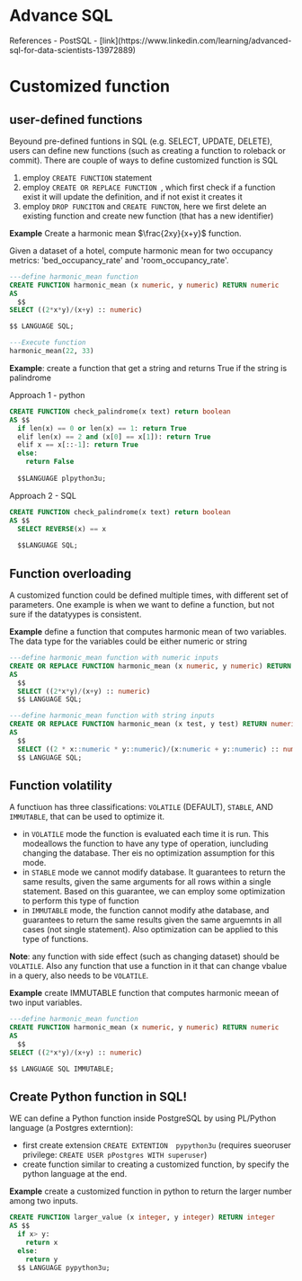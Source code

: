 <h1> Advance SQL</h1>
References
- PostSQL
- [link](https://www.linkedin.com/learning/advanced-sql-for-data-scientists-13972889)

# Customized function

## user-defined functions
Beyound pre-defined funtions in SQL (e.g. SELECT, UPDATE, DELETE), users can define new functions (such as creating a function to roleback or commit). There are couple of ways to define customized function is SQL
1. employ `CREATE FUNCTION` statement
2. employ `CREATE OR REPLACE FUNCTION `, which first check if a function exist it will update the definition, and if not exist it creates it
3. employ `DROP FUNCITON` and `CREATE FUNCTON`, here we first delete an existing function and create new function (that has a  new identifier)

__Example__ Create a harmonic mean $\frac{2xy}{x+y}$ function.

Given a dataset of a hotel, compute harmonic mean for two occupancy metrics: 'bed_occupancy_rate' and  'room_occupancy_rate'.
```SQL
---define harmonic_mean function
CREATE FUNCTION harmonic_mean (x numeric, y numeric) RETURN numeric
AS
  $$
SELECT ((2*x*y)/(x+y) :: numeric)

$$ LANGUAGE SQL;

---Execute function 
harmonic_mean(22, 33)
```

__Example__: create a function that get a string and returns True if the string is palindrome

Approach 1 - python
```sql
CREATE FUNCTION check_palindrome(x text) return boolean
AS $$
  if len(x) == 0 or len(x) == 1: return True
  elif len(x) == 2 and (x[0] == x[1]): return True
  elif x == x[::-1]: return True
  else:
    return False
      
  $$LANGUAGE plpython3u;
```
Approach 2 - SQL
```sql
CREATE FUNCTION check_palindrome(x text) return boolean
AS $$
  SELECT REVERSE(x) == x
      
  $$LANGUAGE SQL;
```

## Function overloading
A customized function could be defined multiple times, with different set of parameters. One example is when we want to define a function, but not sure if the datatyypes is consistent. 

__Example__ define a function that computes harmonic mean of two variables. The data type for the variables could be either numeric or string
```sql
---define harmonic_mean function with numeric inputs
CREATE OR REPLACE FUNCTION harmonic_mean (x numeric, y numeric) RETURN numeric
AS
  $$
  SELECT ((2*x*y)/(x+y) :: numeric)
  $$ LANGUAGE SQL;

---define harmonic_mean function with string inputs
CREATE OR REPLACE FUNCTION harmonic_mean (x test, y test) RETURN numeric
AS
  $$
  SELECT ((2 * x::numeric * y::numeric)/(x:numeric + y::numeric) :: numeric)
  $$ LANGUAGE SQL;
```

## Function volatility
A functiuon has three classifications: `VOLATILE` (DEFAULT), `STABLE`, AND `IMMUTABLE`, that can be used to optimize it. 
- in `VOLATILE` mode the function is evaluated each time it is run. This modeallows the function to have any type of operation, iuncluding changing the database. Ther eis no optimization assumption for this mode.
- in `STABLE` mode we cannot modify database. It guarantees to return the same results, given the same arguments for all rows within a single statement. Based on this guarantee, we can employ some optimization to perform this type of function
- in `IMMUTABLE` mode, the function cannot modify athe database, and guarantees to return the same results given the same arguemnts in all cases (not single statement). Also optimization can be applied to this type of functions.

__Note__: any function with side effect (such as changing dataset) should be `VOLATILE`. Also any function that use a function in it that can change vbalue in a query, also needs to be `VOLATILE`.

__Example__ create IMMUTABLE function that computes harmonic meean of two input variables.
```SQL
---define harmonic_mean function
CREATE FUNCTION harmonic_mean (x numeric, y numeric) RETURN numeric
AS
  $$
SELECT ((2*x*y)/(x+y) :: numeric)

$$ LANGUAGE SQL IMMUTABLE;
```

## Create Python function in SQL!
WE can define a Python function inside PostgreSQL by using PL/Python language (a Postgres externtion): 
- first create extension `CREATE EXTENTION  pypython3u` (requires sueoruser privilege: `CREATE USER pPostgres WITH superuser`)
- create function similar to creating a customized function, by specify the python language at the end.

__Example__ create a customized function in python to return the larger number among two inputs.
```sql
CREATE FUNCTION larger_value (x integer, y integer) RETURN integer
AS $$
  if x> y:
    return x
  else:
    return y
  $$ LANGUAGE pypython3u;
```










